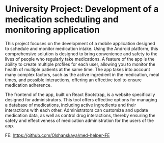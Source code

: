 # University Project: Development of a medication scheduling and monitoring application

This project focuses on the development of a mobile application designed to schedule and monitor medication intake. Using the Android platform, this comprehensive solution is designed to bring convenience and safety to the lives of people who regularly take medications. A feature of the app is the ability to create multiple profiles for each user, allowing you to monitor the health of multiple patients at the same time. The app takes into account many complex factors, such as the active ingredient in the medication, meal times, and possible interactions, offering an effective tool to ensure medication adherence.

The frontend of the app, built on React Bootstrap, is a website specifically designed for administrators. This tool offers effective options for managing a database of medications, including active ingredients and their interactions with each other. Administrators can customize and update medication data, as well as control drug interactions, thereby ensuring the safety and effectiveness of medication administration for the users of the app.

FE: https://github.com/Olshanskaya/med-helper-FE
